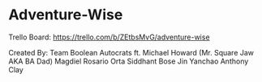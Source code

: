 # Adventure-Wise

Trello Board: https://trello.com/b/ZEtbsMvG/adventure-wise

Created By:
Team Boolean Autocrats ft.
Michael Howard (Mr. Square Jaw AKA BA Dad)
Magdiel Rosario Orta
Siddhant Bose
Jin Yanchao
Anthony Clay

